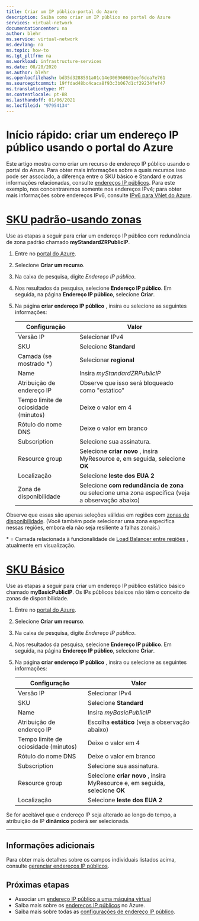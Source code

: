 ```yaml
---
title: Criar um IP público-portal do Azure
description: Saiba como criar um IP público no portal do Azure
services: virtual-network
documentationcenter: na
author: blehr
ms.service: virtual-network
ms.devlang: na
ms.topic: how-to
ms.tgt_pltfrm: na
ms.workload: infrastructure-services
ms.date: 08/28/2020
ms.author: blehr
ms.openlocfilehash: bd35d3288591a01c14e306960601eef6dea7e761
ms.sourcegitcommit: 19ffdad48bc4caca8f93c3b067d1cf29234fef47
ms.translationtype: MT
ms.contentlocale: pt-BR
ms.lasthandoff: 01/06/2021
ms.locfileid: "97954134"
---
```

# <a name="quickstart-create-a-public-ip-address-using-the-azure-portal"></a>Início rápido: criar um endereço IP público usando o portal do Azure

Este artigo mostra como criar um recurso de endereço IP público usando o portal do Azure. Para obter mais informações sobre a quais recursos isso pode ser associado, a diferença entre o SKU básico e Standard e outras informações relacionadas, consulte [endereços IP públicos](https://docs.microsoft.com/azure/virtual-network/public-ip-addresses).  Para este exemplo, nos concentraremos somente nos endereços IPv4; para obter mais informações sobre endereços IPv6, consulte [IPv6 para VNet do Azure](https://docs.microsoft.com/azure/virtual-network/ipv6-overview).

# <a name="standard-sku---using-zones"></a>[**SKU padrão-usando zonas**](#tab/option-create-public-ip-standard-zones)

Use as etapas a seguir para criar um endereço IP público com redundância de zona padrão chamado **myStandardZRPublicIP**.

1. Entre no [portal do Azure](https://portal.azure.com/).
2. Selecione **Criar um recurso**. 
3. Na caixa de pesquisa, digite *Endereço IP público*.
4. Nos resultados da pesquisa, selecione **Endereço IP público**. Em seguida, na página **Endereço IP público**, selecione **Criar**.
5. Na página **criar endereço IP público** , insira ou selecione as seguintes informações: 

    | Configuração                 | Valor                       |
    | ---                     | ---                         |
    | Versão IP              | Selecionar IPv4                 |    
    | SKU                     | Selecione **Standard**         |
    | Camada (se mostrado *)                  | Selecionar **regional**         |
    | Name                    | Insira *myStandardZRPublicIP*          |
    | Atribuição de endereço IP   | Observe que isso será bloqueado como "estático"                                        |
    | Tempo limite de ociosidade (minutos)  | Deixe o valor em 4        |
    | Rótulo do nome DNS          | Deixe o valor em branco    |
    | Subscription            | Selecione sua assinatura.   |
    | Resource group          | Selecione **criar novo** , insira MyResource e, em seguida, selecione **OK** |
    | Localização                | Selecione **leste dos EUA 2**      |
    | Zona de disponibilidade       | Selecione **com redundância de zona** ou selecione uma zona específica (veja a observação abaixo) |

Observe que essas são apenas seleções válidas em regiões com [zonas de disponibilidade](https://docs.microsoft.com/azure/availability-zones/az-overview?toc=/azure/virtual-network/toc.json#availability-zones).  (Você também pode selecionar uma zona específica nessas regiões, embora ela não seja resiliente a falhas zonais.)

\* = Camada relacionada à funcionalidade de [Load Balancer entre regiões](https://docs.microsoft.com/azure/load-balancer/cross-region-overview) , atualmente em visualização.

# <a name="basic-sku"></a>[**SKU Básico**](#tab/option-create-public-ip-basic)

Use as etapas a seguir para criar um endereço IP público estático básico chamado **myBasicPublicIP**.  Os IPs públicos básicos não têm o conceito de zonas de disponibilidade.

1. Entre no [portal do Azure](https://portal.azure.com/).
2. Selecione **Criar um recurso**. 
3. Na caixa de pesquisa, digite *Endereço IP público*.
4. Nos resultados da pesquisa, selecione **Endereço IP público**. Em seguida, na página **Endereço IP público**, selecione **Criar**.
5. Na página **criar endereço IP público** , insira ou selecione as seguintes informações: 

    | Configuração                 | Valor                       |
    | ---                     | ---                         |
    | Versão IP              | Selecionar IPv4                 |    
    | SKU                     | Selecione **Standard**         |
    | Name                    | Insira *myBasicPublicIP*          |
    | Atribuição de endereço IP   | Escolha **estático** (veja a observação abaixo)                                     |
    | Tempo limite de ociosidade (minutos)  | Deixe o valor em 4        |
    | Rótulo do nome DNS          | Deixe o valor em branco    |
    | Subscription            | Selecione sua assinatura.   |
    | Resource group          | Selecione **criar novo** , insira MyResource e, em seguida, selecione **OK** |
    | Localização                | Selecione **leste dos EUA 2**      |

Se for aceitável que o endereço IP seja alterado ao longo do tempo, a atribuição de IP **dinâmico** poderá ser selecionada.

---

## <a name="additional-information"></a>Informações adicionais 

Para obter mais detalhes sobre os campos individuais listados acima, consulte [gerenciar endereços IP públicos](https://docs.microsoft.com/azure/virtual-network/virtual-network-public-ip-address#create-a-public-ip-address).

## <a name="next-steps"></a>Próximas etapas
- Associar um [endereço IP público a uma máquina virtual](https://docs.microsoft.com/azure/virtual-network/associate-public-ip-address-vm#azure-portal)
- Saiba mais sobre os [endereços IP públicos](virtual-network-ip-addresses-overview-arm.md#public-ip-addresses) no Azure.
- Saiba mais sobre todas as [configurações de endereço IP público](virtual-network-public-ip-address.md#create-a-public-ip-address).